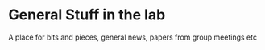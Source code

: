 # General Stuff in the lab 
A place for bits and pieces, general news, papers from group meetings etc

